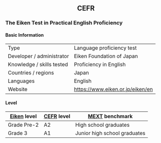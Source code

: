 ## <center>CEFR</center>

### The Eiken Test in Practical English Proficiency

#### Basic Information

|  |  |
| - | - |
| Type | Language proficiency test |
| Developer / administrator | Eiken Foundation of Japan |
| Knowledge / skills tested | Proficiency in English |
| Countries / regions | Japan |
| Languages | English |
| Website | https://www.eiken.or.jp/eiken/en |

#### Level

| [Eiken] level | [CEFR] level | [MEXT] benchmark |
| - | - | - |
| Grade Pre-2 | A2 | High school graduates |
| Grade 3 | A1 | Junior high school graduates |

[Eiken]: https://www.eiken.or.jp/eiken/en
[CEFR]: https://www.cambridgeenglish.org/exams-and-tests/cefr
[MEXT]: https://www.mext.go.jp/en
